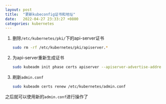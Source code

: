 ```yaml
---
layout: post
title:  "更新kubeconfig证书和地址"
date:   2022-04-27 23:33:27 +0800
categories: kubernetes
---
```

1. 删除`/etc/kubernetes/pki/`下的api-server证书

    ```bash
    sudo rm -rf /etc/kubernetes/pki/apiserver.*
    ```
2. 为api-server重新生成证书

    ```bash
    sudo kubeadm init phase certs apiserver --apiserver-advertise-address [api-server监听地址] --apiserver-cert-extra-sans [外网监听地址]
    ```

3. 刷新`admin.conf`

    ```bash
    sudo kubeadm certs renew /etc/kubernetes/admin.conf
    ```

之后就可以使用新的`admin.conf`进行操作了